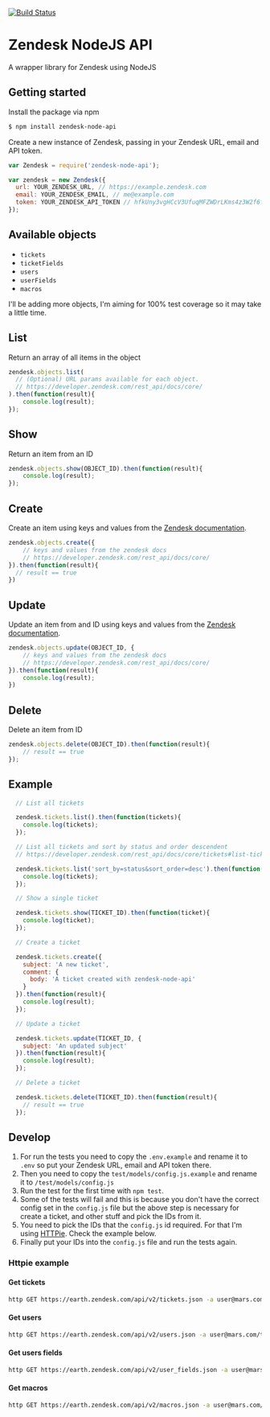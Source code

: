 [![Build Status](https://travis-ci.org/dashedstripes/zendesk-node-api.svg?branch=master)](https://travis-ci.org/dashedstripes/zendesk-node-api)

# Zendesk NodeJS API
A wrapper library for Zendesk using NodeJS

## Getting started
Install the package via npm

```bash
$ npm install zendesk-node-api
```

Create a new instance of Zendesk, passing in your Zendesk URL, email and API token.

```javascript
var Zendesk = require('zendesk-node-api');

var zendesk = new Zendesk({
  url: YOUR_ZENDESK_URL, // https://example.zendesk.com
  email: YOUR_ZENDESK_EMAIL, // me@example.com
  token: YOUR_ZENDESK_API_TOKEN // hfkUny3vgHCcV3UfuqMFZWDrLKms4z3W2f6ftjPT
});
```

## Available objects
- ```tickets```
- ```ticketFields```
- ```users```
- ```userFields```
- ```macros```

I'll be adding more objects, I'm aiming for 100% test coverage so it may take a little time.

## List
Return an array of all items in the object

``` javascript
zendesk.objects.list(
  // (Optional) URL params available for each object.
  // https://developer.zendesk.com/rest_api/docs/core/
).then(function(result){
    console.log(result);
});
```

## Show
Return an item from an ID

``` javascript
zendesk.objects.show(OBJECT_ID).then(function(result){
    console.log(result);
});
```

## Create
Create an item using keys and values from the [Zendesk documentation](https://developer.zendesk.com/rest_api/docs/core/).

``` javascript
zendesk.objects.create({
    // keys and values from the zendesk docs
    // https://developer.zendesk.com/rest_api/docs/core/
}).then(function(result){
  // result == true
})
```

## Update
Update an item from and ID using keys and values from the [Zendesk documentation](https://developer.zendesk.com/rest_api/docs/core/).

``` javascript
zendesk.objects.update(OBJECT_ID, {
    // keys and values from the zendesk docs
    // https://developer.zendesk.com/rest_api/docs/core/
}).then(function(result){
    console.log(result);
})
```

## Delete
Delete an item from ID

``` javascript
zendesk.objects.delete(OBJECT_ID).then(function(result){
    // result == true
});
```

## Example

``` javascript
  // List all tickets

  zendesk.tickets.list().then(function(tickets){
    console.log(tickets);
  });

  // List all tickets and sort by status and order descendent
  // https://developer.zendesk.com/rest_api/docs/core/tickets#list-tickets

  zendesk.tickets.list('sort_by=status&sort_order=desc').then(function(tickets){
    console.log(tickets);
  });

  // Show a single ticket

  zendesk.tickets.show(TICKET_ID).then(function(ticket){
    console.log(ticket);
  });

  // Create a ticket

  zendesk.tickets.create({
    subject: 'A new ticket',
    comment: {
      body: 'A ticket created with zendesk-node-api'
    }
  }).then(function(result){
    console.log(result);
  });

  // Update a ticket

  zendesk.tickets.update(TICKET_ID, {
    subject: 'An updated subject'
  }).then(function(result){
    console.log(result);
  });

  // Delete a ticket

  zendesk.tickets.delete(TICKET_ID).then(function(result){
    // result == true
  });

```

## Develop
1. For run the tests you need to copy the `.env.example` and rename it to `.env` so put your Zendesk URL, email and API token there.
2. Then you need to copy the `test/models/config.js.example` and rename it to `/test/models/config.js`
3. Run the test for the first time with `npm test`.
4. Some of the tests will fail and this is because you don't have the correct config set in the `config.js` file but the above step is necessary for create a ticket, and other stuff and pick the IDs from it.
5. You need to pick the IDs that the `config.js` id required. For that I'm using [HTTPie](https://github.com/jkbrzt/httpie). Check the example below.
6. Finally put your IDs into the `config.js` file and run the tests again.

### Httpie example

#### Get tickets
```bash
http GET https://earth.zendesk.com/api/v2/tickets.json -a user@mars.com/token:2f96bd9d07464e6597f886f2ca70d35d
```
#### Get users
```bash
http GET https://earth.zendesk.com/api/v2/users.json -a user@mars.com/token:2f96bd9d07464e6597f886f2ca70d35d
```

#### Get users fields
```bash
http GET https://earth.zendesk.com/api/v2/user_fields.json -a user@mars.com/token:2f96bd9d07464e6597f886f2ca70d35d
```

#### Get macros
```bash
http GET https://earth.zendesk.com/api/v2/macros.json -a user@mars.com/token:2f96bd9d07464e6597f886f2ca70d35d
```

